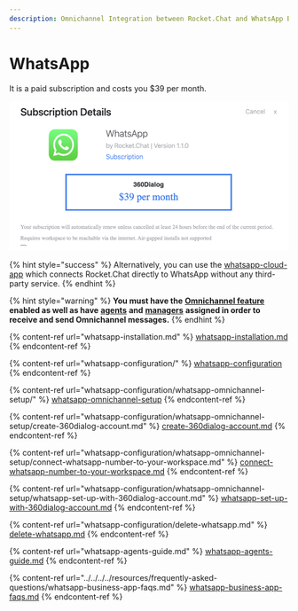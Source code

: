 ```yaml
---
description: Omnichannel Integration between Rocket.Chat and WhatsApp Business.
---
```


# WhatsApp

It is a paid subscription and costs you $39 per month.

![](<../../../../.gitbook/assets/image (641) (1) (1) (1) (1) (1).png>)

{% hint style="success" %}
Alternatively, you can use the [whatsapp-cloud-app](../whatsapp-cloud-app/ "mention") which connects Rocket.Chat directly to WhatsApp without any third-party service.
{% endhint %}

{% hint style="warning" %}
**You must have the** [**Omnichannel feature**](../../../administration/admin-panel/settings/omnichannel-admins-guide/) **enabled as well as have** [**agents**](https://docs.rocket.chat/guides/omnichannel/agents) **and** [**managers**](https://docs.rocket.chat/guides/omnichannel/managers) **assigned in order to receive and send Omnichannel messages.**
{% endhint %}

{% content-ref url="whatsapp-installation.md" %}
[whatsapp-installation.md](whatsapp-installation.md)
{% endcontent-ref %}

{% content-ref url="whatsapp-configuration/" %}
[whatsapp-configuration](whatsapp-configuration/)
{% endcontent-ref %}

{% content-ref url="whatsapp-configuration/whatsapp-omnichannel-setup/" %}
[whatsapp-omnichannel-setup](whatsapp-configuration/whatsapp-omnichannel-setup/)
{% endcontent-ref %}

{% content-ref url="whatsapp-configuration/whatsapp-omnichannel-setup/create-360dialog-account.md" %}
[create-360dialog-account.md](whatsapp-configuration/whatsapp-omnichannel-setup/create-360dialog-account.md)
{% endcontent-ref %}

{% content-ref url="whatsapp-configuration/whatsapp-omnichannel-setup/connect-whatsapp-number-to-your-workspace.md" %}
[connect-whatsapp-number-to-your-workspace.md](whatsapp-configuration/whatsapp-omnichannel-setup/connect-whatsapp-number-to-your-workspace.md)
{% endcontent-ref %}

{% content-ref url="whatsapp-configuration/whatsapp-omnichannel-setup/whatsapp-set-up-with-360dialog-account.md" %}
[whatsapp-set-up-with-360dialog-account.md](whatsapp-configuration/whatsapp-omnichannel-setup/whatsapp-set-up-with-360dialog-account.md)
{% endcontent-ref %}

{% content-ref url="whatsapp-configuration/delete-whatsapp.md" %}
[delete-whatsapp.md](whatsapp-configuration/delete-whatsapp.md)
{% endcontent-ref %}

{% content-ref url="whatsapp-agents-guide.md" %}
[whatsapp-agents-guide.md](whatsapp-agents-guide.md)
{% endcontent-ref %}

{% content-ref url="../../../../resources/frequently-asked-questions/whatsapp-business-app-faqs.md" %}
[whatsapp-business-app-faqs.md](../../../../resources/frequently-asked-questions/whatsapp-business-app-faqs.md)
{% endcontent-ref %}
